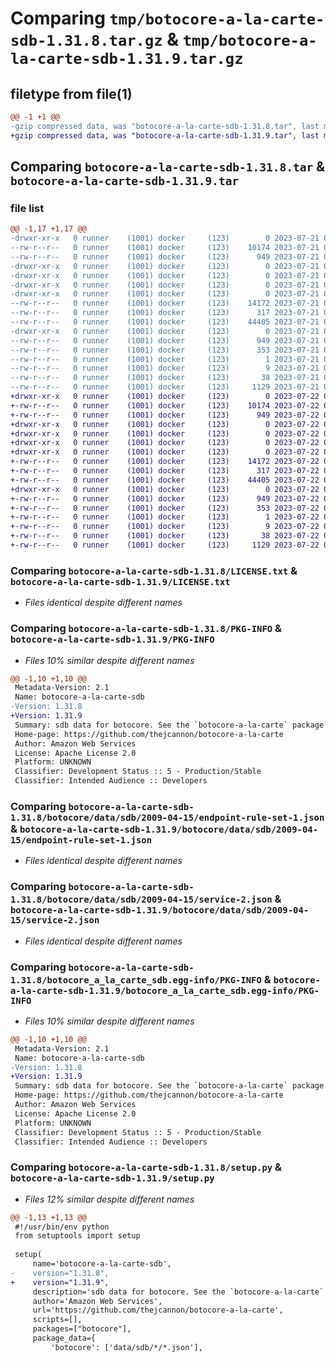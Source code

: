 # Comparing `tmp/botocore-a-la-carte-sdb-1.31.8.tar.gz` & `tmp/botocore-a-la-carte-sdb-1.31.9.tar.gz`

## filetype from file(1)

```diff
@@ -1 +1 @@
-gzip compressed data, was "botocore-a-la-carte-sdb-1.31.8.tar", last modified: Fri Jul 21 01:21:57 2023, max compression
+gzip compressed data, was "botocore-a-la-carte-sdb-1.31.9.tar", last modified: Sat Jul 22 01:20:57 2023, max compression
```

## Comparing `botocore-a-la-carte-sdb-1.31.8.tar` & `botocore-a-la-carte-sdb-1.31.9.tar`

### file list

```diff
@@ -1,17 +1,17 @@
-drwxr-xr-x   0 runner    (1001) docker     (123)        0 2023-07-21 01:21:57.155579 botocore-a-la-carte-sdb-1.31.8/
--rw-r--r--   0 runner    (1001) docker     (123)    10174 2023-07-21 01:21:56.000000 botocore-a-la-carte-sdb-1.31.8/LICENSE.txt
--rw-r--r--   0 runner    (1001) docker     (123)      949 2023-07-21 01:21:57.155579 botocore-a-la-carte-sdb-1.31.8/PKG-INFO
-drwxr-xr-x   0 runner    (1001) docker     (123)        0 2023-07-21 01:21:57.155579 botocore-a-la-carte-sdb-1.31.8/botocore/
-drwxr-xr-x   0 runner    (1001) docker     (123)        0 2023-07-21 01:21:57.155579 botocore-a-la-carte-sdb-1.31.8/botocore/data/
-drwxr-xr-x   0 runner    (1001) docker     (123)        0 2023-07-21 01:21:57.155579 botocore-a-la-carte-sdb-1.31.8/botocore/data/sdb/
-drwxr-xr-x   0 runner    (1001) docker     (123)        0 2023-07-21 01:21:57.155579 botocore-a-la-carte-sdb-1.31.8/botocore/data/sdb/2009-04-15/
--rw-r--r--   0 runner    (1001) docker     (123)    14172 2023-07-21 01:21:06.000000 botocore-a-la-carte-sdb-1.31.8/botocore/data/sdb/2009-04-15/endpoint-rule-set-1.json
--rw-r--r--   0 runner    (1001) docker     (123)      317 2023-07-21 01:21:06.000000 botocore-a-la-carte-sdb-1.31.8/botocore/data/sdb/2009-04-15/paginators-1.json
--rw-r--r--   0 runner    (1001) docker     (123)    44405 2023-07-21 01:21:06.000000 botocore-a-la-carte-sdb-1.31.8/botocore/data/sdb/2009-04-15/service-2.json
-drwxr-xr-x   0 runner    (1001) docker     (123)        0 2023-07-21 01:21:57.155579 botocore-a-la-carte-sdb-1.31.8/botocore_a_la_carte_sdb.egg-info/
--rw-r--r--   0 runner    (1001) docker     (123)      949 2023-07-21 01:21:57.000000 botocore-a-la-carte-sdb-1.31.8/botocore_a_la_carte_sdb.egg-info/PKG-INFO
--rw-r--r--   0 runner    (1001) docker     (123)      353 2023-07-21 01:21:57.000000 botocore-a-la-carte-sdb-1.31.8/botocore_a_la_carte_sdb.egg-info/SOURCES.txt
--rw-r--r--   0 runner    (1001) docker     (123)        1 2023-07-21 01:21:57.000000 botocore-a-la-carte-sdb-1.31.8/botocore_a_la_carte_sdb.egg-info/dependency_links.txt
--rw-r--r--   0 runner    (1001) docker     (123)        9 2023-07-21 01:21:57.000000 botocore-a-la-carte-sdb-1.31.8/botocore_a_la_carte_sdb.egg-info/top_level.txt
--rw-r--r--   0 runner    (1001) docker     (123)       38 2023-07-21 01:21:57.155579 botocore-a-la-carte-sdb-1.31.8/setup.cfg
--rw-r--r--   0 runner    (1001) docker     (123)     1129 2023-07-21 01:21:56.000000 botocore-a-la-carte-sdb-1.31.8/setup.py
+drwxr-xr-x   0 runner    (1001) docker     (123)        0 2023-07-22 01:20:57.885424 botocore-a-la-carte-sdb-1.31.9/
+-rw-r--r--   0 runner    (1001) docker     (123)    10174 2023-07-22 01:20:57.000000 botocore-a-la-carte-sdb-1.31.9/LICENSE.txt
+-rw-r--r--   0 runner    (1001) docker     (123)      949 2023-07-22 01:20:57.885424 botocore-a-la-carte-sdb-1.31.9/PKG-INFO
+drwxr-xr-x   0 runner    (1001) docker     (123)        0 2023-07-22 01:20:57.885424 botocore-a-la-carte-sdb-1.31.9/botocore/
+drwxr-xr-x   0 runner    (1001) docker     (123)        0 2023-07-22 01:20:57.885424 botocore-a-la-carte-sdb-1.31.9/botocore/data/
+drwxr-xr-x   0 runner    (1001) docker     (123)        0 2023-07-22 01:20:57.885424 botocore-a-la-carte-sdb-1.31.9/botocore/data/sdb/
+drwxr-xr-x   0 runner    (1001) docker     (123)        0 2023-07-22 01:20:57.885424 botocore-a-la-carte-sdb-1.31.9/botocore/data/sdb/2009-04-15/
+-rw-r--r--   0 runner    (1001) docker     (123)    14172 2023-07-22 01:20:09.000000 botocore-a-la-carte-sdb-1.31.9/botocore/data/sdb/2009-04-15/endpoint-rule-set-1.json
+-rw-r--r--   0 runner    (1001) docker     (123)      317 2023-07-22 01:20:09.000000 botocore-a-la-carte-sdb-1.31.9/botocore/data/sdb/2009-04-15/paginators-1.json
+-rw-r--r--   0 runner    (1001) docker     (123)    44405 2023-07-22 01:20:09.000000 botocore-a-la-carte-sdb-1.31.9/botocore/data/sdb/2009-04-15/service-2.json
+drwxr-xr-x   0 runner    (1001) docker     (123)        0 2023-07-22 01:20:57.885424 botocore-a-la-carte-sdb-1.31.9/botocore_a_la_carte_sdb.egg-info/
+-rw-r--r--   0 runner    (1001) docker     (123)      949 2023-07-22 01:20:57.000000 botocore-a-la-carte-sdb-1.31.9/botocore_a_la_carte_sdb.egg-info/PKG-INFO
+-rw-r--r--   0 runner    (1001) docker     (123)      353 2023-07-22 01:20:57.000000 botocore-a-la-carte-sdb-1.31.9/botocore_a_la_carte_sdb.egg-info/SOURCES.txt
+-rw-r--r--   0 runner    (1001) docker     (123)        1 2023-07-22 01:20:57.000000 botocore-a-la-carte-sdb-1.31.9/botocore_a_la_carte_sdb.egg-info/dependency_links.txt
+-rw-r--r--   0 runner    (1001) docker     (123)        9 2023-07-22 01:20:57.000000 botocore-a-la-carte-sdb-1.31.9/botocore_a_la_carte_sdb.egg-info/top_level.txt
+-rw-r--r--   0 runner    (1001) docker     (123)       38 2023-07-22 01:20:57.885424 botocore-a-la-carte-sdb-1.31.9/setup.cfg
+-rw-r--r--   0 runner    (1001) docker     (123)     1129 2023-07-22 01:20:57.000000 botocore-a-la-carte-sdb-1.31.9/setup.py
```

### Comparing `botocore-a-la-carte-sdb-1.31.8/LICENSE.txt` & `botocore-a-la-carte-sdb-1.31.9/LICENSE.txt`

 * *Files identical despite different names*

### Comparing `botocore-a-la-carte-sdb-1.31.8/PKG-INFO` & `botocore-a-la-carte-sdb-1.31.9/PKG-INFO`

 * *Files 10% similar despite different names*

```diff
@@ -1,10 +1,10 @@
 Metadata-Version: 2.1
 Name: botocore-a-la-carte-sdb
-Version: 1.31.8
+Version: 1.31.9
 Summary: sdb data for botocore. See the `botocore-a-la-carte` package for more info.
 Home-page: https://github.com/thejcannon/botocore-a-la-carte
 Author: Amazon Web Services
 License: Apache License 2.0
 Platform: UNKNOWN
 Classifier: Development Status :: 5 - Production/Stable
 Classifier: Intended Audience :: Developers
```

### Comparing `botocore-a-la-carte-sdb-1.31.8/botocore/data/sdb/2009-04-15/endpoint-rule-set-1.json` & `botocore-a-la-carte-sdb-1.31.9/botocore/data/sdb/2009-04-15/endpoint-rule-set-1.json`

 * *Files identical despite different names*

### Comparing `botocore-a-la-carte-sdb-1.31.8/botocore/data/sdb/2009-04-15/service-2.json` & `botocore-a-la-carte-sdb-1.31.9/botocore/data/sdb/2009-04-15/service-2.json`

 * *Files identical despite different names*

### Comparing `botocore-a-la-carte-sdb-1.31.8/botocore_a_la_carte_sdb.egg-info/PKG-INFO` & `botocore-a-la-carte-sdb-1.31.9/botocore_a_la_carte_sdb.egg-info/PKG-INFO`

 * *Files 10% similar despite different names*

```diff
@@ -1,10 +1,10 @@
 Metadata-Version: 2.1
 Name: botocore-a-la-carte-sdb
-Version: 1.31.8
+Version: 1.31.9
 Summary: sdb data for botocore. See the `botocore-a-la-carte` package for more info.
 Home-page: https://github.com/thejcannon/botocore-a-la-carte
 Author: Amazon Web Services
 License: Apache License 2.0
 Platform: UNKNOWN
 Classifier: Development Status :: 5 - Production/Stable
 Classifier: Intended Audience :: Developers
```

### Comparing `botocore-a-la-carte-sdb-1.31.8/setup.py` & `botocore-a-la-carte-sdb-1.31.9/setup.py`

 * *Files 12% similar despite different names*

```diff
@@ -1,13 +1,13 @@
 #!/usr/bin/env python
 from setuptools import setup
 
 setup(
     name='botocore-a-la-carte-sdb',
-    version="1.31.8",
+    version="1.31.9",
     description='sdb data for botocore. See the `botocore-a-la-carte` package for more info.',
     author='Amazon Web Services',
     url='https://github.com/thejcannon/botocore-a-la-carte',
     scripts=[],
     packages=["botocore"],
     package_data={
         'botocore': ['data/sdb/*/*.json'],
```

